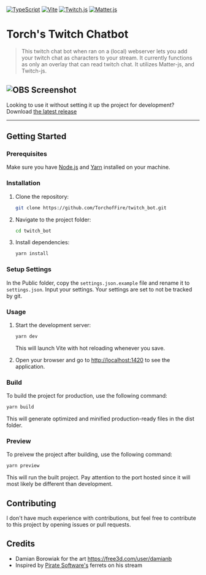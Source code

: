 [![TypeScript](https://img.shields.io/badge/TypeScript-5.2.2-blue?style=for-the-badge&logo=typescript&logoColor=white)](https://www.typescriptlang.org/)
[![Vite](https://img.shields.io/badge/Vite-4.4.4-yellow?style=for-the-badge&logo=vite&logoColor=white)](https://vitejs.dev/)
[![Twitch.js](https://img.shields.io/badge/Twitch.js-2.0.0--beta.45-purple?style=for-the-badge&logo=twitch&logoColor=white)](https://github.com/twitch-js/twitch-js)
[![Matter.js](https://img.shields.io/badge/Matter.js-0.19.0-green?style=for-the-badge&logoColor=white)](https://github.com/liabru/matter-js)

# Torch's Twitch Chatbot

> This twitch chat bot when ran on a (local) webserver lets you add your twitch chat as characters to your stream. It currently functions as only an overlay that can read twitch chat. It utilizes Matter-js, and Twitch-js.

![OBS Screenshot](https://cdn.discordapp.com/attachments/781570753073774642/1204597222700744744/image.png?ex=65d54f96&is=65c2da96&hm=d4307102ba4fbd27d12e6406f6f28e19f9395137c7588e2f31955dca57e53e94&)
---

Looking to use it without setting it up the project for development?
Download [the latest release](https://github.com/TorchofFire/twitch_bot/releases/latest)

---

## Getting Started

### Prerequisites

Make sure you have [Node.js](https://nodejs.org/) and [Yarn](https://yarnpkg.com/) installed on your machine.

### Installation

1. Clone the repository:

    ```bash
    git clone https://github.com/TorchofFire/twitch_bot.git
    ```

2. Navigate to the project folder:

    ```bash
    cd twitch_bot
    ```

3. Install dependencies:

    ```bash
    yarn install
    ```

### Setup Settings

In the Public folder, copy the `settings.json.example` file and rename it to `settings.json`. Input your settings. Your settings are set to not be tracked by git.

### Usage

1. Start the development server:

    ```bash
    yarn dev
    ```

   This will launch Vite with hot reloading whenever you save.

2. Open your browser and go to [http://localhost:1420](http://localhost:1420) to see the application.

### Build

To build the project for production, use the following command:

```bash
yarn build
```
This will generate optimized and minified production-ready files in the dist folder.

### Preview

To preivew the project after building, use the following command:

```bash
yarn preview
```
This will run the built project. Pay attention to the port hosted since it will most likely be different than development.

## Contributing
I don't have much experience with contributions, but feel free to contribute to this project by opening issues or pull requests.

## Credits
- Damian Borowiak for the art https://free3d.com/user/damianb
- Inspired by [Pirate Software's](https://www.twitch.tv/piratesoftware) ferrets on his stream
